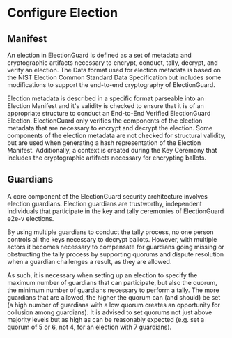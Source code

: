 # Configure Election


## Manifest

An election in ElectionGuard is defined as a set of metadata and cryptographic artifacts necessary to encrypt, conduct, tally, decrypt, and verify an election. The Data format used for election metadata is based on the NIST Election Common Standard Data Specification but includes some modifications to support the end-to-end cryptography of ElectionGuard.

Election metadata is described in a specific format parseable into an Election Manifest and it's validity is checked to ensure that it is of an appropriate structure to conduct an End-to-End Verified ElectionGuard Election. ElectionGuard only verifies the components of the election metadata that are necessary to encrypt and decrypt the election. Some components of the election metadata are not checked for structural validity, but are used when generating a hash representation of the Election Manifest. Additionally, a context is created during the Key Ceremony that includes the cryptographic artifacts necessary for encrypting ballots.

## Guardians

A core component of the ElectionGuard security architecture involves election guardians. Election guardians are trustworthy, independent individuals that participate in the key and tally ceremonies of ElectionGuard e2e-v elections.

By using multiple guardians to conduct the tally process, no one person controls all the keys necessary to decrypt ballots. However, with multiple actors it becomes necessary to compensate for guardians going missing or obstructing the tally process by supporting quorums and dispute resolution when a guardian challenges a result, as they are allowed.

As such, it is necessary when setting up an election to specify the maximum number of guardians that can participate, but also the quorum, the minimum number of guardians necessary to perform a tally. The more guardians that are allowed, the higher the quorum can (and should) be set (a high number of guardians with a low quorum creates an opportunity for collusion among guardians). It is advised to set quorums not just above majority levels but as high as can be reasonably expected (e.g. set a quorum of 5 or 6, not 4, for an election with 7 guardians).